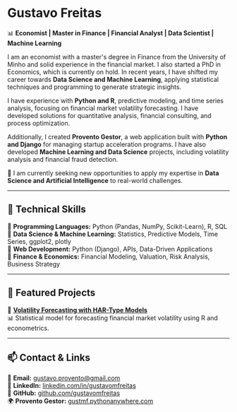 # Gustavo Freitas

📊 **Economist | Master in Finance | Financial Analyst | Data Scientist | Machine Learning**  

I am an economist with a master's degree in Finance from the University of Minho and solid experience in the financial market. I also started a PhD in Economics, which is currently on hold. In recent years, I have shifted my career towards **Data Science and Machine Learning**, applying statistical techniques and programming to generate strategic insights.

I have experience with **Python and R**, predictive modeling, and time series analysis, focusing on financial market volatility forecasting. I have developed solutions for quantitative analysis, financial consulting, and process optimization.

Additionally, I created **Provento Gestor**, a web application built with **Python and Django** for managing startup acceleration programs. I have also developed **Machine Learning and Data Science** projects, including volatility analysis and financial fraud detection.

📍 I am currently seeking new opportunities to apply my expertise in **Data Science and Artificial Intelligence** to real-world challenges.

---

## 🔧 Technical Skills

📌 **Programming Languages:** Python (Pandas, NumPy, Scikit-Learn), R, SQL  
📌 **Data Science & Machine Learning:** Statistics, Predictive Models, Time Series, ggplot2, plotly  
📌 **Web Development:** Python (Django), APIs, Data-Driven Applications  
📌 **Finance & Economics:** Financial Modeling, Valuation, Risk Analysis, Business Strategy  

---

## 🚀 Featured Projects

🔹 **[Volatility Forecasting with HAR-Type Models](https://github.com/gustavomfreitas/volatility-forecast)**  
📊 Statistical model for forecasting financial market volatility using R and econometrics.



---

## 📫 Contact & Links

📩 **Email:** gustavo.provento@gmail.com  
💼 **LinkedIn:** [linkedin.com/in/gustavomfreitas](https://www.linkedin.com/in/gustavomfreitas)  
📂 **GitHub:** [github.com/gustavomfreitas](https://github.com/gustavomfreitas)  
🌍 **Provento Gestor:** [gustmf.pythonanywhere.com](https://gustmf.pythonanywhere.com)

